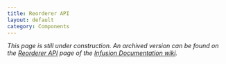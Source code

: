 ```yaml
---
title: Reorderer API
layout: default
category: Components
---
```


_This page is still under construction. An archived version can be found on the [Reorderer
API](http://wiki.fluidproject.org/display/docs/Reorderer+API) page of the [Infusion Documentation
wiki](http://wiki.fluidproject.org/display/docs/Infusion+Documentation)._
